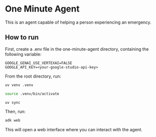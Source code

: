 # One Minute Agent

This is an agent capable of helping a person experiencing an emergency.

## How to run

First, create a .env file in the one-minute-agent directory, containing the following variable:

````.env
GOOGLE_GENAI_USE_VERTEXAI=FALSE
GOOGLE_API_KEY=<your-google-studio-api-key>
````

From the root directory, run:

```bash
uv venv .venv
```

```bash
source .venv/bin/activate
```

```bash
uv sync
```

Then, run:

```bash
adk web
```

This will open a web interface where you can interact with the agent.
